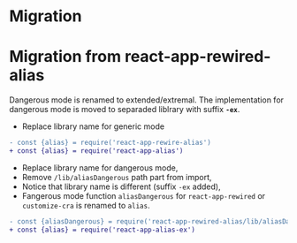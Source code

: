 # Migration

# Migration from react-app-rewired-alias

Dangerous mode is renamed to extended/extremal. The implementation
for dangerous mode is moved to separaded liblrary with suffix **`-ex`**.

* Replace library name for generic mode

```diff
- const {alias} = require('react-app-rewire-alias')
+ const {alias} = require('react-app-alias')
```

* Replace library name for dangerous mode,
* Remove `/lib/aliasDangerous` path part from import,
* Notice that library name is different (suffix `-ex` added),
* Fangerous mode function `aliasDangerous` for `react-app-rewired` or `customize-cra` is renamed to `alias`.

```diff
- const {aliasDangerous} = require('react-app-rewired-alias/lib/aliasDangerous')
+ const {alias} = require('react-app-alias-ex')
```

